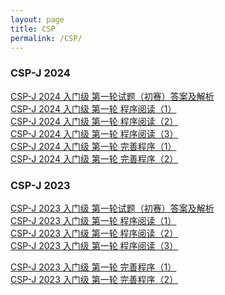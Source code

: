 ```yaml
---
layout: page
title: CSP
permalink: /CSP/
---
```


### CSP-J 2024
<a href="https://blog.csdn.net/lq1990717/article/details/142548081" target="_blank">CSP-J 2024 入门级 第一轮试题（初赛）答案及解析</a><br>
<a href="https://isoft.top/cspj/cspj2024yd1t.html" target="_blank">CSP-J 2024 入门级 第一轮 程序阅读（1）</a><br>
<a href="https://isoft.top/cspj/cspj2024yd2t.html" target="_blank">CSP-J 2024 入门级 第一轮 程序阅读（2）</a><br>
<a href="https://isoft.top/cspj/cspj2024yd3t.html" target="_blank">CSP-J 2024 入门级 第一轮 程序阅读（3）</a><br>
<a href="https://isoft.top/cspj/cspj2024ws1t.html" target="_blank">CSP-J 2024 入门级 第一轮 完善程序（1）</a><br>
<a href="https://isoft.top/cspj/cspj2024ws2t.html" target="_blank">CSP-J 2024 入门级 第一轮 完善程序（2）</a><br>

### CSP-J 2023
<a href="https://blog.csdn.net/lq1990717/article/details/132926398" target="_blank">CSP-J 2023 入门级 第一轮试题（初赛）答案及解析</a><br>
<a href="https://blog.csdn.net/lq1990717/article/details/133134655" target="_blank">CSP-J 2023 入门级 第一轮 程序阅读（1）</a><br>
<a href="https://blog.csdn.net/lq1990717/article/details/133146141" target="_blank">CSP-J 2023 入门级 第一轮 程序阅读（2）</a><br>
<a href="https://blog.csdn.net/lq1990717/article/details/133149041" target="_blank">CSP-J 2023 入门级 第一轮 程序阅读（3）</a><br>
<!-- <a href="https://blog.csdn.net/applelin2012/article/details/141198983" target="_blank">CSP-J 2023 入门级 第一轮 程序阅读（3）</a><br> -->
<a href="https://blog.csdn.net/lq1990717/article/details/133184629" target="_blank">CSP-J 2023 入门级 第一轮 完善程序（1）</a><br>
<a href="https://blog.csdn.net/lq1990717/article/details/133186879" target="_blank">CSP-J 2023 入门级 第一轮 完善程序（2）</a><br>





